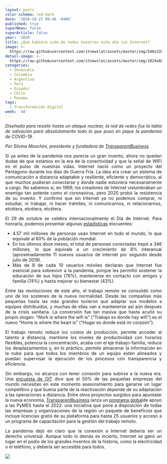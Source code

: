 ```yaml
---
layout: posts
color-schema: red-dark
date: '2020-10-27 09:48 -0400'
published: true
superNews: false
superArticle: false
year: '2020'
title: ¿Qué hubiera sido de todos nosotros este año sin Internet?
image: >-
  https://raw.githubusercontent.com/itnewslat/assets/master/img/540x320/SilvinaMoschini-p.jpg
detail-image: >-
  https://raw.githubusercontent.com/itnewslat/assets/master/img/1024x680/SilvinaMoschini-g.jpg
categories:
  - Venezuela
  - Colombia
  - Argentina
  - Perú
  - Ecuador
  - Chile
  - Panama
tags:
  - Transformación Digital
week: '44'
---
```

<p style="text-align: justify;"><em>Diseñada para resistir hasta un ataque nuclear, la red de redes fue la tabla de salvación para absolutamente todo lo que puso en jaque la pandemia de COVID-19.</em></p>
<p style="text-align: justify;"><em>Por Silvina Moschini, presidente y fundadora de </em><a href="https://transparentbusiness.com/"><em>TransparentBusiness</em></a></p>
<p style="text-align: justify;">Si ya antes de la pandemia nos parecía un gran invento, ahora no quedan dudas de que estamos en la era de la conectividad y que la señal de WIFI es el pulso de nuestras vidas. Internet nació como un proyecto del Pentágono durante los días de Guerra Fría. La idea era crear un sistema de comunicación a distancia adaptable y resiliente, eficiente y democrático, al que muchos pudieran conectarse y donde nadie estuviera necesariamente a cargo. No sabemos si, en 1969, los creadores de Internet vislumbraban un enemigo tan potente como el coronavirus, pero 2020 probó la resistencia de su invento. Y confirmó que sin Internet ya no podemos comprar, ni estudiar, ni trabajar, ni hacer trámites, ni comunicarnos, ni relacionarnos, etcétera, etcétera, etcétera.</p>
<p style="text-align: justify;">El 29 de octubre se celebra internacionalmente el Día de Internet. Para honrarla, podemos presentar algunas <a href="https://datareportal.com/reports/digital-2020-july-global-statshot">estadísticas</a> elocuentes:</p>

<ul style="text-align: justify;">
	<li>4.57 mil millones de personas usan Internet en todo el mundo, lo que equivale al 60% de la población mundial.</li>
	<li>En los últimos doce meses, el total de personas conectadas trepó a 346 millones, lo que equivale a un crecimiento de 8% interanual (aproximadamente 11 nuevos usuarios de internet por segundo desde julio de 2019).</li>
	<li>Más de 8 de cada 10 usuarios móviles declaran que Internet fue esencial para sobrevivir a la pandemia, porque les permitió sostener la educación de sus hijos (76%), mantenerse en contacto con amigos y familia (74%) y hasta mejorar su bienestar (43%).</li>
</ul>
<p style="text-align: justify;">Entre las revoluciones de este año, el trabajo remoto se consolidó como uno de los sostenes de la nueva normalidad. Desde las compañías más pequeñas hasta las más grandes tuvieron que adaptar sus modelos a equipos distribuidos, y muchas de ellas van a mantenerse así aún después de la crisis sanitaria. La conversión fue tan masiva que hasta acuñó su propio slogan: “Work is where the wifi is” (“Trabajo es donde hay wifi”) es el nuevo “Home is where the heart is” (“Hogar es donde está mi corazón”).</p>
<p style="text-align: justify;">El trabajo remoto reduce los costos de producción, permite acceder al talento a distancia, mantiene los niveles de productividad con horarios flexibles, potencia la concentración, acaba con el eje trabajo-familia, reduce los desplazamientos y, en lo práctico, permite almacenar la información en la nube para que todos los miembros de un equipo estén alineados y puedan supervisar la ejecución de los procesos con transparencia y eficiencia.</p>
<p style="text-align: justify;">Sin embargo, no alcanza con tener conexión para subirse a la nueva era. Una <a href="https://www.ilo.org/empent/whatsnew/WCMS_749275/lang--en/index.htm">encuesta de OIT</a> dice que el 50% de las pequeñas empresas del mundo necesitan en este momento asesoramiento para ganarse un lugar competitivo y que buena parte de la reactivación depende de su adaptación a las operaciones a distancia. Entre otros proyectos surgidos para apuntalar la nueva economía, <a href="https://transparentbusiness.com/">TransparentBusiness</a> lanza un <a href="https://transparentbusiness.com/">programa global</a>de apoyo a las PyMES hasta el 2022: una iniciativa que pone a disposición de todas las empresas y organizaciones de la región un paquete de beneficios que incluye licencias gratis de su plataforma para hasta 25 usuarios y acceso a un programa de capacitación para la gestión del trabajo remoto.</p>
<p style="text-align: justify;">La pandemia dejó en claro que la conexión a Internet debería ser un derecho universal. Aunque todo lo demás es incierto, Internet se ganó un lugar en el podio de los grandes inventos de la historia, como la electricidad o el teléfono, y debería ser accesible para todos.</p>
<img src="https://tracker.metricool.com/c3po.jpg?hash=56f88a41e39ab42c063cc51676587a04"/>